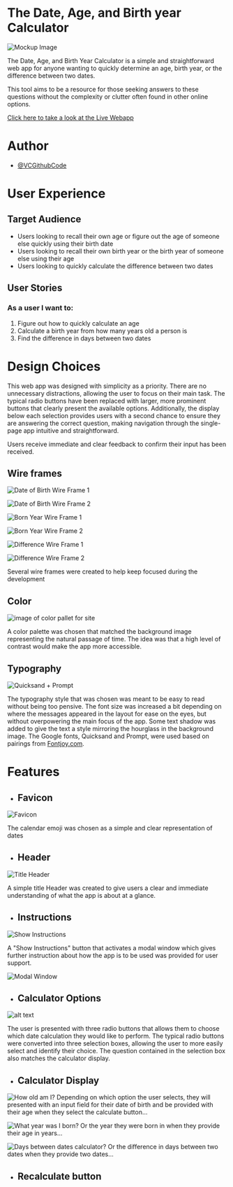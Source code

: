# The Date, Age, and Birth year Calculator

![Mockup Image](assets/images/dac-mockup.avif)

The Date, Age, and Birth Year Calculator is a simple and straightforward web app for anyone wanting to quickly determine an age, birth year, or the difference between two dates.

This tool aims to be a resource for those seeking answers to these questions without the complexity or clutter often found in other online options.

[Click here to take a look at the Live Webapp](https://vcgithubcode.github.io/portfolio-project-2/)


# Author

- [@VCGithubCode](https://www.github.com/VCGithubCode)

# User Experience

## Target Audience

- Users looking to recall their own age or figure out the age of someone else quickly using their birth date
- Users looking to recall their own birth year or the birth year of someone else using their age
- Users looking to quickly calculate the difference between two dates

## User Stories

### As a user I want to:

1. Figure out how to quickly calculate an age
2. Calculate a birth year from how many years old a person is
3. Find the difference in days between two dates

# Design Choices

This web app was designed with simplicity as a priority. There are no unnecessary distractions, allowing the user to focus on their main task. The typical radio buttons have been replaced with larger, more prominent buttons that clearly present the available options. Additionally, the display below each selection provides users with a second chance to ensure they are answering the correct question, making navigation through the single-page app intuitive and straightforward.

Users receive immediate and clear feedback to confirm their input has been received.

## Wire frames
![Date of Birth Wire Frame 1](assets/wireframes/dob-1.avif)

![Date of Birth Wire Frame 2](assets/wireframes/dob-2.avif)

![Born Year Wire Frame 1](assets/wireframes/born-1.avif)

![Born Year Wire Frame 2](assets/wireframes/born-2.avif)

![Difference Wire Frame 1](assets/wireframes/difference-1.avif)

![Difference Wire Frame 2](assets/wireframes/difference-2.avif)

Several wire frames were created to help keep focused during the development

## Color
![image of color pallet for site](assets/images/dac-palette.avif)

A color palette was chosen that matched the background image representing the natural passage of time.  The idea was that a high level of contrast would make the app more accessible.


## Typography
![Quicksand + Prompt](assets/images/font-pairings.avif)

The typography style that was chosen was meant to be easy to read without being too pensive.  The font size was increased a bit depending on where the messages appeared in the layout for ease on the eyes, but without overpowering the main focus of the app. Some text shadow was added to give the text a style mirroring the hourglass in the background image.  The Google fonts, Quicksand and Prompt, were used based on pairings from [Fontjoy.com](https://fontjoy.com/).

# Features

* ## Favicon
![Favicon](assets/favicon/apple-touch-icon.png)

The calendar emoji was chosen as a simple and clear representation of dates

* ## Header

![Title Header](assets/images/dac-header.avif)

A simple title Header was created to give users a clear and immediate understanding of what the app is about at a glance.

* ## Instructions
![Show Instructions](assets/images/instruction-button.avif)


A "Show Instructions" button that activates a modal window which gives further instruction about how the app is to be used was provided for user support.

![Modal Window](assets/images/instruction-modal.avif)


* ## Calculator Options
![alt text](assets/images/calculator-choices.avif)

The user is presented with three radio buttons that allows them to choose which date calculation they would like to perform.  The typical radio buttons were converted into three selection boxes, allowing the user to more easily select and identify their choice.  The question contained in the selection box also matches the calculator display.

* ## Calculator Display
![How old am I?](assets/images/dob-calc.avif)
Depending on which option the user selects, they will presented with an input field for their date of birth and be provided with their age when they select the calculate button...

![What year was I born?](assets/images/born-calc.avif)
Or the year they were born in when they provide their age in years...

![Days between dates calculator?](assets/images/difference-calc.avif)
Or the difference in days between two dates when they provide two dates...

* ## Recalculate button

